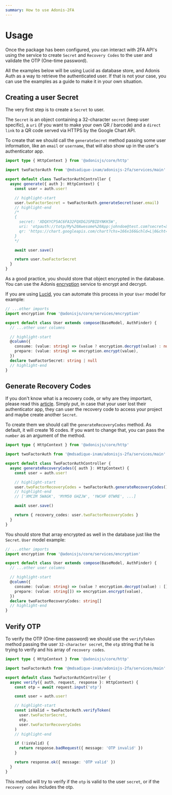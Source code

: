 ```yaml
---
summary: How to use Adonis-2FA
---
```


# Usage

Once the package has been configured, you can interact with 2FA API's using the service to create `Secret` and `Recovery Codes` to the user and validate the OTP (One-time password).

All the examples below will be using Lucid as database store, and Adonis Auth as a way to retrieve the authenticated user. If that is not your case, you can use the examples as a guide to make it in your own situation.

## Creating a user Secret

The very first step is to create a `Secret` to user.

The `Secret` is an object containing a 32-character `secret` (keep user specific), a `uri` (if you want to make your own QR / barcode) and a `direct link` to a QR code served via HTTPS by the Google Chart API.

To create that we should call the `generateSecret` method passing some user information, like an `email` or `username`, that will also show up in the user's authenticator app.

```ts
import type { HttpContext } from '@adonisjs/core/http'

import twoFactorAuth from '@mdsadique-inam/adonisjs-2fa/services/main'

export default class TwoFactorAuthController {
  async generate({ auth }: HttpContext) {
    const user = auth.user!

    // highlight-start
    user.twoFactorSecret = twoFactorAuth.generateSecret(user.email)
    // highlight-end
    /*
    {
      secret: 'XDQXYCP5AC6FA32FQXDGJSPBIDYNKK5W',
      uri: 'otpauth://totp/My%20Awesome%20App:johndoe@test.com?secret=XDQXYCP5AC6FA32FQXDGJSPBIDYNKK5W&issuer=My%20Awesome%20App',
      qr: 'https://chart.googleapis.com/chart?chs=166x166&chld=L|0&cht=qr&chl=otpauth://totp/My%20Awesome%20App:johndoe%3Fsecret=XDQXYCP5AC6FA32FQXDGJSPBIDYNKK5W%26issuer=My%20Awesome%20App'
    }
    */

    await user.save()

    return user.twoFactorSecret
  }
}
```

As a good practice, you should store that object encrypted in the database. You can use the Adonis [encryption](https://docs.adonisjs.com/guides/encryption) service to encrypt and decrypt.

If you are using [Lucid](https://lucid.adonisjs.com/docs/introduction), you can automate this process in your `User` model for example:

```ts
// ...other imports
import encryption from '@adonisjs/core/services/encryption'

export default class User extends compose(BaseModel, AuthFinder) {
  // ...other user columns

  // highlight-start
  @column({
    consume: (value: string) => (value ? encryption.decrypt(value) : null),
    prepare: (value: string) => encryption.encrypt(value),
  })
  declare twoFactorSecret: string | null
  // highlight-end
}
```

## Generate Recovery Codes

If you don't know what is a recovery code, or why are they important, please read this [article](https://support.authy.com/hc/en-us/articles/1260803525789-What-is-a-Recovery-or-Backup-Code). Simply put, in case that your user lost their authenticator app, they can user the recovery code to access your project and maybe create another `Secret`.

To create them we should call the `generateRecoveryCodes` method. As default, it will create 16 codes. If you want to change that, you can pass the `number` as an argument of the method.

```ts
import type { HttpContext } from '@adonisjs/core/http'

import twoFactorAuth from '@mdsadique-inam/adonisjs-2fa/services/main'

export default class TwoFactorAuthController {
  async generateRecoveryCodes({ auth }: HttpContext) {
    const user = auth.user!

    // highlight-start
    user.twoFactorRecoveryCodes = twoFactorAuth.generateRecoveryCodes() // or .generateRecoveryCodes(32)
    // highlight-end
    // ['XMCIM 5WAGK', 'MYM50 GHZJW', 'YWCHF 0TWRE', ...]

    await user.save()

    return { recovery_codes: user.twoFactorRecoveryCodes }
  }
}
```

You should store that array encrypted as well in the database just like the `Secret`. `User` model example:

```ts
// ...other imports
import encryption from '@adonisjs/core/services/encryption'

export default class User extends compose(BaseModel, AuthFinder) {
  // ...other user columns

  // highlight-start
  @column({
    consume: (value: string) => (value ? encryption.decrypt(value) : []),
    prepare: (value: string[]) => encryption.encrypt(value),
  })
  declare twoFactorRecoveryCodes: string[]
  // highlight-end
}
```

## Verify OTP

To verify the OTP (One-time password) we should use the `verifyToken` method passing the user `32-character secret`, the `otp` string that he is trying to verify and his array of `recovery codes`.

```ts
import type { HttpContext } from '@adonisjs/core/http'

import twoFactorAuth from '@mdsadique-inam/adonisjs-2fa/services/main'

export default class TwoFactorAuthController {
  async verify({ auth, request, response }: HttpContext) {
    const otp = await request.input('otp')

    const user = auth.user!

    // highlight-start
    const isValid = twoFactorAuth.verifyToken(
      user.twoFactorSecret,
      otp,
      user.twoFactorRecoveryCodes
    )
    // highlight-end

    if (!isValid) {
      return response.badRequest({ message: 'OTP invalid' })
    }

    return response.ok({ message: 'OTP valid' })
  }
}
```

This method will try to verify if the `otp` is valid to the user `secret`, or if the `recovery codes` includes the otp.
